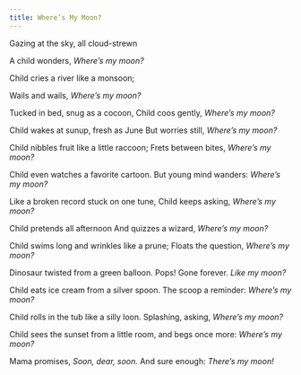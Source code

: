 ```yaml
---
title: Where’s My Moon?
---
```

Gazing at the sky, all cloud-strewn 

A child wonders, *Where’s my moon?*

Child cries a river like a monsoon;

Wails and wails, *Where’s my moon?*

Tucked in bed, snug as a cocoon,
Child coos gently, *Where’s my moon?*

Child wakes at sunup, fresh as June
But worries still, *Where’s my moon?*

Child nibbles fruit like a little raccoon;
Frets between bites, *Where’s my moon?*

Child even watches a favorite cartoon.
But young mind wanders: *Where’s my moon?*

Like a broken record stuck on one tune,
Child keeps asking, *Where’s my moon?*

Child pretends all afternoon
And quizzes a wizard, *Where’s my moon?*

Child swims long and wrinkles like a prune;
Floats the question, *Where’s my moon?*

Dinosaur twisted from a green balloon.
Pops! Gone forever. *Like my moon?*

Child eats ice cream from a silver spoon.
The scoop a reminder: *Where’s my moon?*

Child rolls in the tub like a silly loon.
Splashing, asking, *Where’s my moon?*

Child sees the sunset from a little room,
and begs once more: *Where’s my moon?*

Mama promises, *Soon, dear, soon.*
And sure enough: *There’s my moon!*
